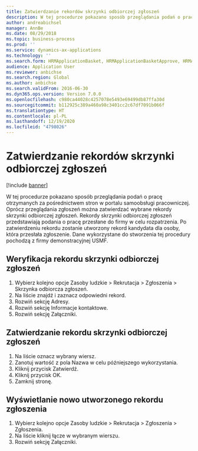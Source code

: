 ```yaml
---
title: Zatwierdzanie rekordów skrzynki odbiorczej zgłoszeń
description: W tej procedurze pokazano sposób przeglądania podań o pracę otrzymanych za pośrednictwem stron w portalu samoobsługi pracowniczej.
author: andreabichsel
manager: AnnBe
ms.date: 08/29/2018
ms.topic: business-process
ms.prod: ''
ms.service: dynamics-ax-applications
ms.technology: ''
ms.search.form: HRMApplicationBasket, HRMApplicationBasketApprove, HRMApplication
audience: Application User
ms.reviewer: anbichse
ms.search.region: Global
ms.author: anbichse
ms.search.validFrom: 2016-06-30
ms.dyn365.ops.version: Version 7.0.0
ms.openlocfilehash: c980ca44028c4257078e5493e69499db87ffa30d
ms.sourcegitcommit: b112925c389a460a98c3401cc2c67df7091b066f
ms.translationtype: HT
ms.contentlocale: pl-PL
ms.lasthandoff: 12/19/2020
ms.locfileid: "4798026"
---
```

# <a name="approve-application-inbox-records"></a>Zatwierdzanie rekordów skrzynki odbiorczej zgłoszeń

[!include [banner](../../includes/banner.md)]

W tej procedurze pokazano sposób przeglądania podań o pracę otrzymanych za pośrednictwem stron w portalu samoobsługi pracowniczej. Oprócz przeglądania zgłoszeń można zatwierdzać wybrane rekordy skrzynki odbiorczej zgłoszeń. Rekordy skrzynki odbiorczej zgłoszeń przedstawiają podania o pracę przesłane do firmy w celu rozpatrzenia. Po zatwierdzeniu rekordu zostanie utworzony rekord kandydata dla osoby, która przesłała zgłoszenie. Dane wykorzystane do stworzenia tej procedury pochodzą z firmy demonstracyjnej USMF.


## <a name="review-application-inbox-record"></a>Weryfikacja rekordu skrzynki odbiorczej zgłoszeń
1. Wybierz kolejno opcje Zasoby ludzkie > Rekrutacja > Zgłoszenia > Skrzynka odbiorcza zgłoszeń.
2. Na liście znajdź i zaznacz odpowiedni rekord.
3. Rozwiń sekcję Adresy.
4. Rozwiń sekcję Informacje kontaktowe.
5. Rozwiń sekcję Załączniki.

## <a name="approve-application-inbox-record"></a>Zatwierdzanie rekordu skrzynki odbiorczej zgłoszeń
1. Na liście oznacz wybrany wiersz.
2. Zanotuj wartość z pola Nazwa w celu późniejszego wykorzystania.
3. Kliknij przycisk Zatwierdź.
4. Kliknij przycisk OK.
5. Zamknij stronę.

## <a name="view-the-newly-created-application-record"></a>Wyświetlanie nowo utworzonego rekordu zgłoszenia
1. Wybierz kolejno opcje Zasoby ludzkie > Rekrutacja > Zgłoszenia > Zgłoszenia.
2. Na liście kliknij łącze w wybranym wierszu.
3. Rozwiń sekcję Załączniki.


